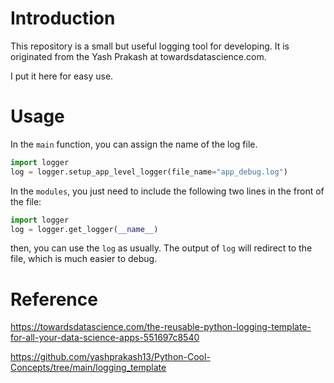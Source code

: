 # Introduction
This repository is a small but useful logging tool for developing. It is originated from the Yash Prakash at towardsdatascience.com.

I put it here for easy use. 

# Usage
In the `main` function, you can assign the name of the log file.
```python
import logger
log = logger.setup_app_level_logger(file_name="app_debug.log")
```

In the `modules`, you just need to include the following two lines in the front of the file:
```python
import logger
log = logger.get_logger(__name__)
```

then, you can use the `log` as usually. The output of `log` will redirect to the file, which is much easier to debug.



# Reference
https://towardsdatascience.com/the-reusable-python-logging-template-for-all-your-data-science-apps-551697c8540

https://github.com/yashprakash13/Python-Cool-Concepts/tree/main/logging_template
